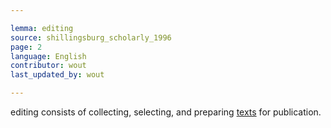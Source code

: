 ```yaml
---

lemma: editing
source: shillingsburg_scholarly_1996
page: 2
language: English
contributor: wout
last_updated_by: wout

---
```


editing consists of collecting, selecting, and preparing [texts](text.html) for publication.
